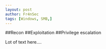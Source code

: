 ```yaml
---
layout: post
author: Fr4nSec
tags: [Windows, SMB,]
---
```


##Recon
##Exploitation
##Privilege escalation

Lot of text here....
